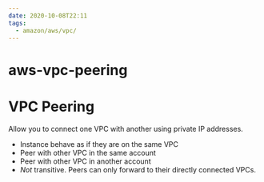 ```yaml
---
date: 2020-10-08T22:11
tags:
  - amazon/aws/vpc/
---
```


# aws-vpc-peering
# VPC Peering

Allow you to connect one VPC with another using private IP 
addresses.

* Instance behave as if they are on the same VPC
* Peer with other VPC in the same account
* Peer with other VPC in another account
* *Not* transitive. Peers can only forward to their directly connected VPCs.

